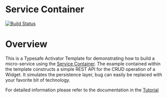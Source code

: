 Service Container
===========================

[![Build Status](https://travis-ci.org/vonnagy/activator-service-container-tutorial.png?branch=master)](https://travis-ci.org/vonnagy/activator-service-container-tutorial)

# Overview
This is a Typesafe Activator Template for demonstrating how to build a micro-service using the
[Service Container](https://github.com/vonnagy/service-container). The example contained within the template constructs
a simple REST API for the CRUD operation of a Widget. It simulates the persistence layer, bug can easily be replaced with your favorite bit of technology.

For detailed information please refer to the documentation in the [Tutorial](tutorial/index.md)
